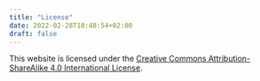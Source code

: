 ```yaml
---
title: "License"
date: 2022-02-28T18:48:54+02:00
draft: false
---
```


This website is licensed under the [Creative Commons Attribution-ShareAlike 4.0 International License](https://creativecommons.org/licenses/by-sa/4.0/).
